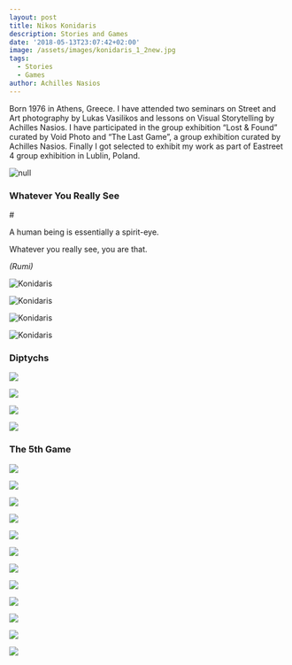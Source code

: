 ```yaml
---
layout: post
title: Nikos Konidaris
description: Stories and Games
date: '2018-05-13T23:07:42+02:00'
image: /assets/images/konidaris_1_2new.jpg
tags:
  - Stories
  - Games
author: Achilles Nasios
---
```

Born 1976 in Athens, Greece. I have attended two seminars on Street and Art photography by Lukas Vasilikos and lessons on Visual Storytelling by Achilles Nasios. I have participated in the group exhibition “Lost & Found” curated by Void Photo and “The Last Game”, a group exhibition curated by Achilles Nasios. Finally I got selected to exhibit my work as part of Eastreet 4 group exhibition in Lublin, Poland.

![null](/assets/images/metamorphosis_presentation.jpg#full)

### Whatever You Really See

\#

A human being is essentially a spirit-eye.

Whatever you really see, you are that.

_(Rumi)_

![Konidaris](/assets/images/konidaris_1.jpg)

![Konidaris](/assets/images/konidaris_2.jpg)

![Konidaris](/assets/images/konidaris_3.jpg)

![Konidaris](/assets/images/konidaris_4.jpg)



### Diptychs



![](/assets/images/konidaris-presentation-diptychs.jpg#full)

![](/assets/images/konidaris-1.jpg)

![](/assets/images/konidaris-2.jpg)

![](/assets/images/konidaris-3.jpg)



### The 5th Game



![](/assets/images/konidaris_game_presentation.jpg#full)

![](/assets/images/konidaris_game_01.jpg)

![](/assets/images/konidaris_game_02.jpg)

![](/assets/images/konidaris_game_03.jpg)

![](/assets/images/konidaris_game_04.jpg)

![](/assets/images/konidaris_game_05.jpg)

![](/assets/images/konidaris_game_06.jpg)

![](/assets/images/konidaris_game_07.jpg)

![](/assets/images/konidaris_game_08.jpg)

![](/assets/images/konidaris_game_09.jpg)

![](/assets/images/konidaris_game_10.jpg)

![](/assets/images/konidaris_game_11.jpg)
